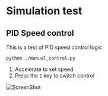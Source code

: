 # Simulation test

## PID Speed control
This is a test of PID speed control logic

```
python ./manual_control.py
```
1. Accelerate to set speed
2. Press the `E` key to switch control

![ScreenShot](https://user-images.githubusercontent.com/80627193/127793507-098bf169-4bda-4de6-b8d8-1bdc4129d92a.gif)